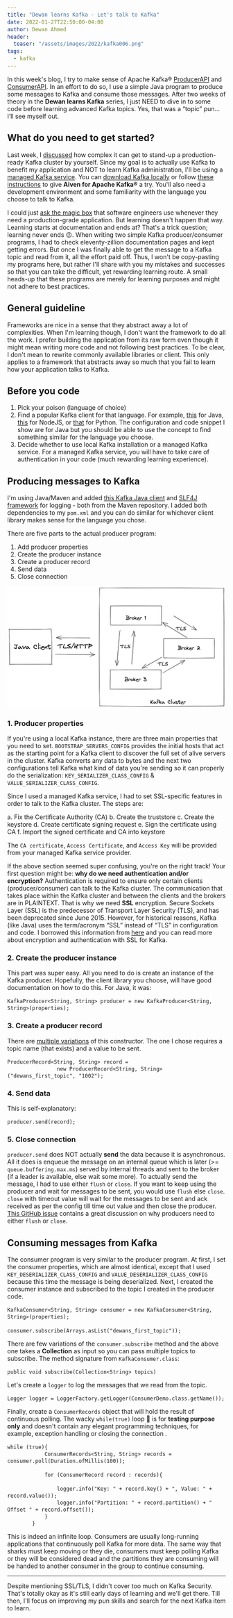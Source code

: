 ```yaml
---
title: "Dewan learns Kafka - Let's talk to Kafka"
date: 2022-01-27T22:50:00-04:00
author: Dewan Ahmed
header:
  teaser: "/assets/images/2022/kafka006.png"
tags:
  - kafka
---
```


In this week's blog, I try to make sense of Apache Kafka® [ProducerAPI](https://kafka.apache.org/documentation/#producerapi) and [ConsumerAPI](https://kafka.apache.org/documentation/#consumerapi). In an effort to do so, I use a simple Java program to produce some messages to Kafka and consume those messages. After two weeks of theory in the **Dewan learns Kafka** series, I just NEED to dive in to some code before learning advanced Kafka topics. Yes, that was a “topic” pun… I’ll see myself out. 

## What do you need to get started? 

Last week, I [discussed](https://dewanahmed.com/kafka-principles) how complex it can get to stand-up a production-ready Kafka cluster by yourself. Since my goal is to actually use Kafka to benefit my application and NOT to learn Kafka administration, I'll be using a [managed Kafka service](https://aiven.io/kafka). You can [download Kafka locally](https://kafka.apache.org/downloads) or follow [these instructions](https://developer.aiven.io/docs/products/kafka/getting-started.html) to give **Aiven for Apache Kafka®** a try. You'll also need a development environment and some familiarity with the language you choose to talk to Kafka.  

I could just [ask the magic box](https://stackoverflow.com/) that software engineers use whenever they need a production-grade application. But learning doesn't happen that way. Learning starts at documentation and ends at? That's a trick question; learning never ends 😉. When writing two simple Kafka producer/consumer programs, I had to check eleventy-zillion documentation pages and kept getting errors. But once I was finally able to get the message to a Kafka topic and read from it, all the effort paid off. Thus, I won't be copy-pasting my programs here, but rather I'll share with you my mistakes and successes so that you can take the difficult, yet rewarding learning route. A small heads-up that these programs are merely for learning purposes and might not adhere to best practices. 

## General guideline

Frameworks are nice in a sense that they abstract away a lot of complexities. When I'm learning though, I don't want the framework to do all the work. I prefer building the application from its raw form even though it might mean writing more code and not following best practices. To be clear, I don't mean to rewrite commonly available libraries or client. This only applies to a framework that abstracts away so much that you fail to learn how your application talks to Kafka.

## Before you code

1. Pick your poison (language of choice)
2. Find a popular Kafka client for that language. For example, [this](https://mvnrepository.com/artifact/org.apache.kafka/kafka-clients) for Java, [this](https://kafka.js.org/) for NodeJS, or [that](https://kafka-python.readthedocs.io/en/master/) for Python. The configuration and code snippet I show are for Java but you should be able to use the concept to find something similar for the language you choose.
3. Decide whether to use local Kafka installation or a managed Kafka service. For a managed Kafka service, you will have to take care of authentication in your code (much rewarding learning experience).

## Producing messages to Kafka

I'm using Java/Maven and added [this Kafka Java client](https://mvnrepository.com/artifact/org.apache.kafka/kafka-clients) and [SLF4J framework](https://mvnrepository.com/artifact/org.slf4j/slf4j-simple) for logging - both from the Maven repository. I added both dependencies to my `pom.xml` and you can do similar for whichever client library makes sense for the language you chose.

There are five parts to the actual producer program:

1. Add producer properties
2. Create the producer instance
3. Create a producer record
4. Send data
5. Close connection

![Talk to Kafka](/assets/images/2022/kafka006.png)

### 1. Producer properties

If you're using a local Kafka instance, there are three main properties that you need to set. ``BOOTSTRAP_SERVERS_CONFIG`` provides the initial hosts that act as the starting point for a Kafka client to discover the full set of alive servers in the cluster. Kafka converts any data to bytes and the next two configurations tell Kafka what kind of data you're sending so it can properly do the serialization: ``KEY_SERIALIZER_CLASS_CONFIG`` & ``VALUE_SERIALIZER_CLASS_CONFIG``. 

Since I used a managed Kafka service, I had to set SSL-specific features in order to talk to the Kafka cluster. The steps are:

a. Fix the Certificate Authority (CA)
b. Create the truststore
c. Create the keystore
d. Create certificate signing request
e. Sign the certificate using CA
f. Import the signed certificate and CA into keystore

The ``CA certificate``, ``Access Certificate``, and ``Access Key`` will be provided from your managed Kafka service provider. 

If the above section seemed super confusing, you're on the right track! Your first question might be: **why do we need authentication and/or encryption?**  Authentication is required to ensure only certain clients (producer/consumer) can talk to the Kafka cluster. The communication that takes place within the Kafka cluster and between the clients and the brokers are in PLAINTEXT. That is why we need **SSL** encryption. Secure Sockets Layer (SSL) is the predecessor of Transport Layer Security (TLS), and has been deprecated since June 2015. However, for historical reasons, Kafka (like Java) uses the term/acronym “SSL” instead of “TLS” in configuration and code.  I borrowed this information from [here](https://docs.confluent.io/platform/current/kafka/authentication_ssl.html) and you can read more about encryption and authentication with SSL for Kafka.

### 2. Create the producer instance

This part was super easy. All you need to do is create an instance of the Kafka producer. Hopefully, the client library you choose, will have good documentation on how to do this. For Java, it was:

```
KafkaProducer<String, String> producer = new KafkaProducer<String, String>(properties);
```
 
### 3. Create a producer record

There are [multiple variations](https://kafka.apache.org/23/javadoc/org/apache/kafka/clients/producer/ProducerRecord.html#ProducerRecord-java.lang.String-java.lang.Integer-K-V-) of this constructor. The one I chose requires a topic name (that exists) and a value to be sent.

```
ProducerRecord<String, String> record =
                new ProducerRecord<String, String>("dewans_first_topic", "1002");
```

### 4. Send data

This is self-explanatory:

```
producer.send(record);
```

### 5. Close connection

``producer.send`` does NOT actually **send** the data because it is asynchronous. All it does is enqueue the message on an internal queue which is later (>= ``queue.buffering.max.ms``) served by internal threads and sent to the broker (if a leader is available, else wait some more). To actually send the message, I had to use either ``flush`` or ``close``. If you want to keep using the producer and wait for messages to be sent, you would use ``flush`` else ``close``. ``close`` with timeout value will wait for the messages to be sent and ack received as per the config till time out value and then close the producer. [This GitHub issue](https://github.com/confluentinc/confluent-kafka-python/issues/137) contains a great discussion on why producers need to either ``flush`` or ``close``.

## Consuming messages from Kafka

The consumer program is very similar to the producer program. At first, I set the consumer properties, which are almost identical, except that I used ``KEY_DESERIALIZER_CLASS_CONFIG`` and ``VALUE_DESERIALIZER_CLASS_CONFIG`` because this time the message is being deserialized. Next, I created the consumer instance and subscribed to the topic I created in the producer code.

```
KafkaConsumer<String, String> consumer = new KafkaConsumer<String, String>(properties);

consumer.subscribe(Arrays.asList("dewans_first_topic"));

```

There are few variations of the ``consumer.subscribe`` method and the above one takes a **Collection** as input so you can pass multiple topics to subscribe. The method signature from ``KafkaConsumer.class``:

```
public void subscribe(Collection<String> topics)
```

Let's create a ``logger`` to log the messages that we read from the topic.

```
Logger logger = LoggerFactory.getLogger(ConsumerDemo.class.getName());
```

Finally, create a ``ConsumerRecords`` object that will hold the result of continuous polling. The wacky ``while(true)`` loop 🙈 is for **testing purpose only** and doesn't contain any elegant programming techniques, for example, exception handling or closing the connection . 

```
while (true){
            ConsumerRecords<String, String> records = consumer.poll(Duration.ofMillis(100));

            for (ConsumerRecord record : records){

                logger.info("Key: " + record.key() + ", Value: " + record.value());
                logger.info("Partition: " + record.partition() + " Offset " + record.offset());
            }
        }
```
This is indeed an infinite loop. Consumers are usually long-running applications that continuously poll Kafka for more data. The same way that sharks must keep moving or they die, consumers must keep polling Kafka or they will be considered dead and the partitions they are consuming will be handed to another consumer in the group to continue consuming.

---

Despite mentioning SSL/TLS, I didn't cover too much on Kafka Security. That's totally okay as it's still early days of learning and we'll get there. Till then, I'll focus on improving my pun skills and search for the next Kafka item to learn. 